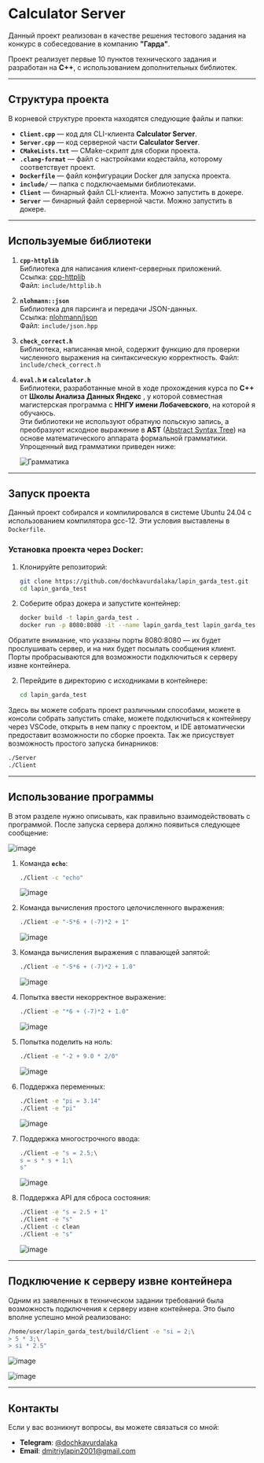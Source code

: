 # Calculator Server

Данный проект реализован в качестве решения тестового задания на конкурс в собеседование в компанию **"Гарда"**.

Проект реализует первые 10 пунктов технического задания и разработан на **C++**, с использованием дополнительных библиотек.

---

## Структура проекта

В корневой структуре проекта находятся следующие файлы и папки:

- **`Client.cpp`** — код для CLI-клиента **Calculator Server**.
- **`Server.cpp`** — код серверной части **Calculator Server**.
- **`CMakeLists.txt`** — CMake-скрипт для сборки проекта.
- **`.clang-format`** — файл с настройками кодестайла, которому соответствует проект.
- **`Dockerfile`** — файл конфигурации Docker для запуска проекта.
- **`include/`** — папка с подключаемыми библиотеками.
- **`Client`** — бинарный файл CLI-клиента. Можно запустить в докере.
- **`Server`** — бинарный файл серверной части. Можно запустить в докере.
---

## Используемые библиотеки

1. **`cpp-httplib`**  
   Библиотека для написания клиент-серверных приложений.  
   Ссылка: [cpp-httplib](https://github.com/yhirose/cpp-httplib)  
   Файл: `include/httplib.h`

2. **`nlohmann::json`**  
   Библиотека для парсинга и передачи JSON-данных.  
   Ссылка: [nlohmann/json](https://github.com/nlohmann/json)  
   Файл: `include/json.hpp`

3. **`check_correct.h`**  
   Библиотека, написанная мной, содержит функцию для проверки численного выражения на синтаксическую корректность.
   Файл: `include/check_correct.h`

4. **`eval.h` и `calculator.h`**  
   Библиотеки, разработанные мной в ходе прохождения курса по **C++** от **Школы Анализа Данных Яндекс** , у которой совместная магистерская программа с **ННГУ имени Лобачевского**, на которой я обучаюсь.  
   Эти библиотеки не используют обратную польскую запись, а преобразуют исходное выражение в **AST** ([Abstract Syntax Tree](https://en.wikipedia.org/wiki/Abstract_syntax_tree)) на основе математического аппарата формальной грамматики.  
   Упрощенный вид грамматики приведен ниже:

   ![Грамматика](https://github.com/user-attachments/assets/0d143d84-cb44-499f-84cd-0378147d503b)

---
## Запуск проекта
Данный проект собирался и компилировался в системе Ubuntu 24.04 с использованием компилятора gcc-12.
Эти условия выставлены в `Dockerfile`.

### Установка проекта через Docker:
1. Клонируйте репозиторий:
   ```bash
   git clone https://github.com/dochkavurdalaka/lapin_garda_test.git
   cd lapin_garda_test
2. Соберите образ докера и запустите контейнер:
   ```bash
   docker build -t lapin_garda_test .
   docker run -p 8080:8080 -it --name lapin_garda_test lapin_garda_test

Обратите внимание, что указаны порты 8080:8080 — их будет прослушивать сервер, и на них будет посылать сообщения клиент. Порты пробрасываются для возможности подключиться к серверу извне контейнера.

2. Перейдите в директорию с исходниками в контейнере:
   ```bash
   cd lapin_garda_test
   ```


Здесь вы можете собрать проект различными способами, можете в консоли собрать запустить cmake, можете подключиться к контейнеру через VSCode, открыть в нем папку с проектом, и IDE автоматически предоставит возможности по сборке проекта.
Так же присуствует возможность простого запуска бинарников:

   ```bash
   ./Server
   ./Client
   ```


---

## Использование программы
В этом разделе нужно описывать, как правильно взаимодействовать с программой.
После запуска сервера должно появиться следующее сообщение:

   ![image](https://github.com/user-attachments/assets/1f9ccd82-d592-4c6a-b9e6-faa9d6d53fbc)

1. Команда **`echo`**:
   ```bash
   ./Client -c "echo"
   ```

   ![image](https://github.com/user-attachments/assets/4f610f74-9ed1-480c-ba7d-d8ef5607fd9e)

2. Команда вычисления простого целочисленного выражения:
   ```bash
   ./Client -e "-5*6 + (-7)*2 + 1"
   ```
   ![image](https://github.com/user-attachments/assets/071e3b1c-54c3-450a-872a-317c5977e150)

3. Команда вычисления выражения с плавающей запятой:
   ```bash
   ./Client -e "-5*6 + (-7)*2 + 1.0"
   ```
   ![image](https://github.com/user-attachments/assets/80974e6d-69ec-48c4-80d1-2fe352c5930d)

4. Попытка ввести некорректное выражение:
   ```bash
   ./Client -e "*6 + (-7)*2 + 1.0"
   ```
   ![image](https://github.com/user-attachments/assets/7425b7f5-8e56-4eef-aa04-207fef3f4b7e)
   
5. Попытка поделить на ноль:
   ```bash
   ./Client -e "-2 + 9.0 * 2/0"
   ```
   ![image](https://github.com/user-attachments/assets/aa7cabed-c4b3-4c4d-8b66-d700780a0c67)


6. Поддержка переменных:
   ```bash
   ./Client -e "pi = 3.14"
   ./Client -e "pi"
   ```
   ![image](https://github.com/user-attachments/assets/b00ed333-aed8-4999-9d1e-eff076d872b5)


7. Поддержка многострочного ввода:
   ```bash
   ./Client -e "s = 2.5;\
   s = s * s + 1;\
   s"
   ```
   ![image](https://github.com/user-attachments/assets/2db8dc04-87c9-4a1c-83b6-64dc84579ce3)

8. Поддержка API для сброса состояния:
      ```bash
   ./Client -e "s = 2.5 + 1"
   ./Client -e "s"
   ./Client -c clean
   ./Client -e "s"
   ```
   ![image](https://github.com/user-attachments/assets/e83aaceb-3af1-48c0-a3e0-459415fd1202)

---
## Подключение к серверу извне контейнера
Одним из заявленных в техническом задании требований была возможность подключения к серверу извне контейнера. Это было вполне успешно мной реализовано:

   ```bash
   /home/user/lapin_garda_test/build/Client -e "si = 2;\
   > 5 * 3;\
   > si * 2.5"
   ```
   ![image](https://github.com/user-attachments/assets/b4c0f17d-80e0-4de7-ac9e-825f8d74cffa)


   ![image](https://github.com/user-attachments/assets/cface994-c61b-4bb4-bbd7-8047882d75dd)

---

## Контакты

Если у вас возникнут вопросы, вы можете связаться со мной:

- **Telegram**: [@dochkavurdalaka](https://t.me/dochkavurdalaka)
- **Email**: [dmitriylapin2001@gmail.com](mailto:dmitriylapin2001@gmail.com)
